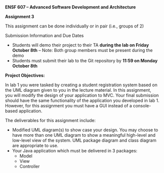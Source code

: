 ﻿**ENSF 607 – Advanced Software Development and Architecture**                                        

**Assignment 3** 

This assignment can be done individually or in pair (i.e., groups of 2)

Submission Information and Due Dates

- Students will demo their project to their TA **during the lab on Friday October 8th** – Note: Both group members must be present during the demo
- Students must submit their lab to the Git repository by **11:59 on Monday October 8th**

**Project Objectives:**

In lab 1 you were tasked by creating a student registration system based on the UML diagram given to you in the lecture material. In this assignment, you will modify the design of your application to MVC. Your final submission should have the same functionality of the application you developed in lab 1. However, for this assignment you must have a GUI instead of a console-based application. 

The deliverables for this assignment include:

- Modified UML diagram(s) to show case your design. You may choose to have more than one UML diagram to show a meaningful high-level and low-level view of the system. UML package diagram and class diagram are appropriate to use.
- Your Java application which must be delivered in 3 packages:
  - Model
  - View
  - Controller

